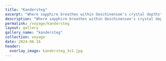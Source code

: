 ```yaml
---
title: "Kandersteg"
excerpt: "Where sapphire breathes within Oeschinensee's crystal depths"
description: "Where sapphire breathes within Oeschinensee's crystal depths"
permalink: /voyage/kandersteg
layout: gallery
gallery_name: "kandersteg"
collection: voyage
date: 2024-06-16
header:
  overlay_image: kandersteg_3v1.jpg
---
```



